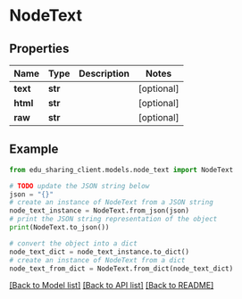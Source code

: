 # NodeText


## Properties

Name | Type | Description | Notes
------------ | ------------- | ------------- | -------------
**text** | **str** |  | [optional] 
**html** | **str** |  | [optional] 
**raw** | **str** |  | [optional] 

## Example

```python
from edu_sharing_client.models.node_text import NodeText

# TODO update the JSON string below
json = "{}"
# create an instance of NodeText from a JSON string
node_text_instance = NodeText.from_json(json)
# print the JSON string representation of the object
print(NodeText.to_json())

# convert the object into a dict
node_text_dict = node_text_instance.to_dict()
# create an instance of NodeText from a dict
node_text_from_dict = NodeText.from_dict(node_text_dict)
```
[[Back to Model list]](../README.md#documentation-for-models) [[Back to API list]](../README.md#documentation-for-api-endpoints) [[Back to README]](../README.md)


